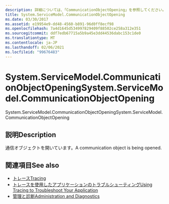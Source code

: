 ```yaml
---
description: 詳細については、「CommunicationObjectOpening」を参照してください。
title: System.ServiceModel.CommunicationObjectOpening
ms.date: 03/30/2017
ms.assetid: e19954e9-dd48-4560-b891-96d0ff8ecf98
ms.openlocfilehash: 7a4d1645d534997829409f88502ce258a312e351
ms.sourcegitcommit: ddf7edb67715a5b9a45e3dd44536dabc153c1de0
ms.translationtype: MT
ms.contentlocale: ja-JP
ms.lasthandoff: 02/06/2021
ms.locfileid: "99676483"
---
```

# <a name="systemservicemodelcommunicationobjectopening"></a><span data-ttu-id="d91cc-103">System.ServiceModel.CommunicationObjectOpening</span><span class="sxs-lookup"><span data-stu-id="d91cc-103">System.ServiceModel.CommunicationObjectOpening</span></span>

<span data-ttu-id="d91cc-104">System.ServiceModel.CommunicationObjectOpening</span><span class="sxs-lookup"><span data-stu-id="d91cc-104">System.ServiceModel.CommunicationObjectOpening</span></span>  
  
## <a name="description"></a><span data-ttu-id="d91cc-105">説明</span><span class="sxs-lookup"><span data-stu-id="d91cc-105">Description</span></span>  

 <span data-ttu-id="d91cc-106">通信オブジェクトを開いています。</span><span class="sxs-lookup"><span data-stu-id="d91cc-106">A communication object is being opened.</span></span>  
  
## <a name="see-also"></a><span data-ttu-id="d91cc-107">関連項目</span><span class="sxs-lookup"><span data-stu-id="d91cc-107">See also</span></span>

- [<span data-ttu-id="d91cc-108">トレース</span><span class="sxs-lookup"><span data-stu-id="d91cc-108">Tracing</span></span>](index.md)
- [<span data-ttu-id="d91cc-109">トレースを使用したアプリケーションのトラブルシューティング</span><span class="sxs-lookup"><span data-stu-id="d91cc-109">Using Tracing to Troubleshoot Your Application</span></span>](using-tracing-to-troubleshoot-your-application.md)
- [<span data-ttu-id="d91cc-110">管理と診断</span><span class="sxs-lookup"><span data-stu-id="d91cc-110">Administration and Diagnostics</span></span>](../index.md)
